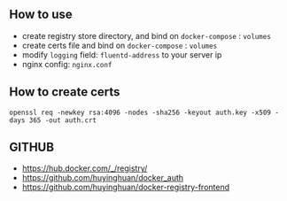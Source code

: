 ## How to use

- create registry store directory, and bind on `docker-compose` : `volumes`
- create certs file and bind on `docker-compose` : `volumes`
- modify `logging` field: `fluentd-address` to  your server ip
- nginx config: `nginx.conf`


## How to create certs

`openssl req -newkey rsa:4096 -nodes -sha256 -keyout auth.key -x509 -days 365 -out auth.crt`

## GITHUB
- https://hub.docker.com/_/registry/
- https://github.com/huyinghuan/docker_auth
- https://github.com/huyinghuan/docker-registry-frontend